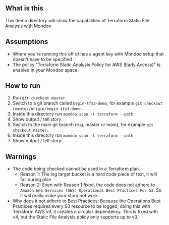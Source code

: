 ## What is this

This demo directory will show the capabilities of Terraform Static File Analysis with Mondoo

## Assumptions

* Where you're running this off of has a agent key with Mondoo setup that doesn't have to be specified
* The policy "Terraform Static Analysis Policy for AWS (Early Access)" is enabled in your Mondoo space. 

## How to run

1. Run `git checkout master`. 
2. Switch to a git branch called `begin-tfs3-demo`, for example `git checkout remotes/origin/begin-tfs3-demo`. 
2. Inside this directory run `mondoo scan -t terraform --path`. 
3. Show output / tell story
4. Switch to the main git branch (e.g. master or main), for example `git checkout master`.
5. Inside this directory run `mondoo scan -t terraform --path`. 
6. Show output / tell story.

## Warnings

- The code being checked cannot be used in a Terraform plan. 
    - Reason 1: The log target bucket is a hard code piece of text, it will fail during plan
    - Reason 2: Even with Reason 1 fixed, the code does not adhere to `Amazon Web Services (AWS) Operational Best Practices For S3`. So it will really make your story not work.
- Why does it not adhere to Best Practices: Because the Operations Best Practices requires every S3 resource to be logged, doing this with Terraform AWS v3, it creates a circular dependency. This is fixed with v4, but the Static File Analysis policy only supports up to v3. 

